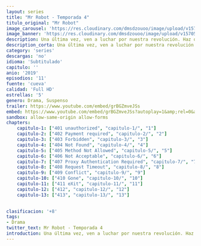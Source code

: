```yaml
---
layout: series
title: "Mr Robot - Temporada 4"
titulo_original: "Mr Robot"
image_carousel: 'https://res.cloudinary.com/dmsdzouoo/image/upload/v1570572120/mr-robot4-min_dtlcho.jpg'
image_banner: 'https://res.cloudinary.com/dmsdzouoo/image/upload/v1570572130/robot-3-min_iulgkr.jpg'
description: Una última vez, ven a luchar por nuestra revolución. Haz que los que controlan sufran en retribución. Después, hermanos y hermanas, cantaremos hasta que nos duela. Nosotros somos fsociety (sociedad de hackers), y finalmente hemos despertado.
description_corta: Una última vez, ven a luchar por nuestra revolución. Haz que los que controlan sufran en retribución. Después, hermanos y hermanas, cantaremos hasta que nos duela. Nosotros somos fsociety (sociedad de hackers), y finalmente hemos despertado.
category: 'series'
descargas: 'no'
idioma: 'Subtitulado'
capitulo: ''
anio: '2019'
episodios: '11'
fuente: 'cueva'
calidad: 'Full HD'
estrellas: '5'
genero: Drama, Suspenso
trailer: https://www.youtube.com/embed/grBGZmveJSs
embed: https://www.youtube.com/embed/grBGZmveJSs?autoplay=1&amp;rel=0&amp;hd=1&border=0&wmode=opaque&enablejsapi=1&modestbranding=1&controls=1&showinfo=0
sandbox: allow-same-origin allow-forms 
chapters:
    capitulo-1: ["401 unauthorized", "capitulo-1/", "1"]
    capitulo-2: ["402 Payment required", "capitulo-2/", "2"]
    capitulo-3: ["403 Forbidden", "capitulo-3/", "3"]
    capitulo-4: ["404 Not Found", "capitulo-4/", "4"]
    capitulo-5: ["405 Method Not Allowed", "capitulo-5/", "5"]
    capitulo-6: ["406 Not Acceptable", "capitulo-6/", "6"]
    capitulo-7: ["407 Proxy Authentication Required", "capitulo-7/", "7"]
    capitulo-8: ["408 Request Timeout", "capitulo-8/", "8"]
    capitulo-9: ["409 Conflict", "capitulo-9/", "9"]
    capitulo-10: ["410 Gone", "capitulo-10/", "10"]
    capitulo-11: ["411 eXit", "capitulo-11/", "11"]
    capitulo-12: ["412", "capitulo-12/", "12"]
    capitulo-13: ["413", "capitulo-13/", "13"]
    

clasificacion: '+8'
tags:
- Drama
twitter_text: Mr Robot - Temporada 4
introduction: Una última vez, ven a luchar por nuestra revolución. Haz que los que controlan sufran en retribución. Después, hermanos y hermanas, cantaremos hasta que nos duela. Nosotros somos fsociety (sociedad de hackers), y finalmente hemos despertado.
---
```












